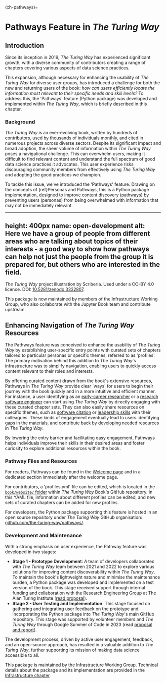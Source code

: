 (ch-pathways)=
# Pathways Feature in *The Turing Way*

## Introduction

Since its inception in 2019, *The Turing Way* has experienced significant growth, with a diverse community of contributors creating a range of chapters covering various aspects of data science practices.

This expansion, although necessary for enhancing the usability of *The Turing Way* for diverse user groups, has introduced a challenge for both the new and returning users of the book: *how can users efficiently locate the information most relevant to their specific needs and skill levels?*
To address this, the 'Pathways' feature (Python package) was developed and implemented within *The Turing Way*, which is briefly described in this chapter.

### Background

*The Turing Way* is an ever-evolving book, written by hundreds of contributors, used by thousands of individuals monthly, and cited in numerous projects across diverse sectors.
Despite its significant impact and broad adoption, the sheer volume of information within *The Turing Way* poses a navigational challenge.
This can overwhelm users, making it difficult to find relevant content and understand the full spectrum of good data science practices it advocates.
This user experience risks discouraging community members from effectively using *The Turing Way* and adopting the good practices we champion.

To tackle this issue, we've introduced the 'Pathways' feature.
Drawing on the concepts of {ref}Personas and Pathways<pd-persona>, this is a Python package implementation, designed to improve content discovery (pathways) by preventing users (personas) from being overwhelmed with information that may not be immediately relevant.

---
height: 400px
name: open-development
alt: Here we have a group of people from different areas who are talking about topics of their interests - a good way to show how pathways can help not just the people from the group it is prepared for, but others who are interested in the field.
---
_The Turing Way_ project illustration by Scriberia. Used under a CC-BY 4.0 licence. DOI: [10.5281/zenodo.3332807](https://doi.org/10.5281/zenodo.3332807).

This package is now maintained by members of the Infrastructure Working Group, who also collaborate with the Jupyter Book team and contribute upstream.

## Enhancing Navigation of *The Turing Way* Resources

The Pathways feature was conceived to enhance the usability of *The Turing Way* by establishing user-specific entry points with curated sets of chapters tailored to particular personas or specific themes, referred to as 'profiles'.
The primary motivation behind this addition to *The Turing Way*'s infrastructure was to simplify navigation, enabling users to quickly access content relevant to their roles and interests.

By offering curated content drawn from the book's extensive resources, Pathways in *The Turing Way* provide clear 'ways' for users to begin their journey with the book quickly and in a more intuitive and efficient manner.
For instance, a user identifying as an [early-career researcher](https://book.the-turing-way.org/pathways/early-career-researchers) or a [research software engineer](https://book.the-turing-way.org/pathways/research-software-engineers) can start using *The Turing Way* by directly engaging with these curated chapter sets.
They can also easily share resources on specific themes, such as [software citation](https://book.the-turing-way.org/pathways/software-citation) or [leadership skills](https://book.the-turing-way.org/pathways/project-leaders) with their colleagues.
These kinds of engagement eventually lead to users identifying gaps in the materials, and contribute back by developing needed resources in *The Turing Way*.

By lowering the entry barrier and facilitating easy engagement, Pathways helps individuals improve their skills in their desired areas and foster curiosity to explore additional resources within the book.

### Pathway Files and Resources

For readers, Pathways can be found in the [Welcome page](https://book.the-turing-way.org/#different-pathways) and in a dedicated section immediately after the welcome page.

For contributors, a 'profiles.yml' file can be edited, which is located in the [`book/website/` folder](https://github.com/the-turing-way/the-turing-way/blob/main/book/website/profiles.yml) within *The Turing Way* Book's GitHub repository.
In this YAML file, information about different profiles can be edited, and new sets of curated chapters can be added for new profiles.

For developers, the Python package supporting this feature is hosted in an open source repository under *The Turing Way* GitHub organisation: [github.com/the-turing-way/pathways/](https://github.com/the-turing-way/pathways/).

### Development and Maintenance

With a strong emphasis on user experience, the Pathway feature was developed in two stages:

  * **Stage 1 - Prototype Development**: A team of developers collaborated with *The Turing Way* team between 2021 and 2022 to explore various solutions for improving content discoverability within *The Turing Way*.
To maintain the book's lightweight nature and minimise the maintenance burden, a Python package was developed and implemented on a test version of the book.
This stage received support through internal funding and collaboration with the Research Engineering Group at The Alan Turing Institute ([read proposal](https://github.com/the-turing-way/project-management/blob/main/proposals/2021-07-ux-funding-turing.md)).
  * **Stage 2 - User Testing and Implementation**: This stage focused on gathering and integrating user feedback on the prototype and incorporating the Python package into *The Turing Way*'s main GitHub repository.
This stage was supported by volunteer members and *The Turing Way* through Google Summer of Code in 2023 (read [proposal and report](https://github.com/the-turing-way/pathways/)).

The development process, driven by active user engagement, feedback, and an open-source approach, has resulted in a valuable addition to *The Turing Way*, further supporting its mission of making data science accessible to all.

This package is maintained by the Infrastructure Working Group.
Technical details about the package and its implementation are provided in the [Infrastructure chapter](https://book.the-turing-way.org/community-handbook/infrastructure).
